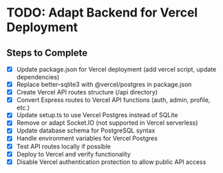 # TODO: Adapt Backend for Vercel Deployment

## Steps to Complete

- [x] Update package.json for Vercel deployment (add vercel script, update dependencies)
- [x] Replace better-sqlite3 with @vercel/postgres in package.json
- [x] Create Vercel API routes structure (/api directory)
- [x] Convert Express routes to Vercel API functions (auth, admin, profile, etc.)
- [x] Update setup.ts to use Vercel Postgres instead of SQLite
- [x] Remove or adapt Socket.IO (not supported in Vercel serverless)
- [x] Update database schema for PostgreSQL syntax
- [x] Handle environment variables for Vercel Postgres
- [x] Test API routes locally if possible
- [x] Deploy to Vercel and verify functionality
- [x] Disable Vercel authentication protection to allow public API access
